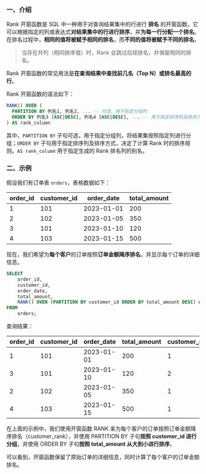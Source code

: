 ### 一、介绍

Rank 开窗函数是 SQL 中一种用于对查询结果集中的行进行 **排名** 的开窗函数。它可以根据指定的列或表达式**对结果集中的行进行排序**，并**为每一行分配一个排名**。在排名过程中，**相同的值将被赋予相同的排名**，而**不同的值将被赋予不同的排名**。

> 当存在并列（相同排序值）时，Rank 会跳过后续排名，并保留相同的排名。

Rank 开窗函数的常见用法是**在查询结果中查找前几名（Top N）或排名最高的行**。

Rank 开窗函数的语法如下：

```sql
RANK() OVER (
  PARTITION BY 列名1, 列名2, ... -- 可选，用于指定分组列
  ORDER BY 列名3 [ASC|DESC], 列名4 [ASC|DESC], ... -- 用于指定排序列及排序方式
) AS rank_column
```

其中，`PARTITION BY` 子句可选，用于指定分组列，将结果集按照指定列进行分组；`ORDER BY` 子句用于指定排序列及排序方式，决定了计算 Rank 时的排序规则。`AS rank_column` 用于指定生成的 Rank 排名列的别名。

### 二、示例

假设我们有订单表 `orders`，表格数据如下：

| order_id | customer_id | order_date | total_amount |
| -------- | ----------- | ---------- | ------------ |
| 1        | 101         | 2023-01-01 | 200          |
| 2        | 102         | 2023-01-05 | 350          |
| 3        | 101         | 2023-01-10 | 120          |
| 4        | 103         | 2023-01-15 | 500          |

现在，我们希望为**每个客户**的订单按照**订单金额降序排名**，并显示每个订单的详细信息。

```sql
SELECT 
    order_id, 
    customer_id, 
    order_date, 
    total_amount,
    RANK() OVER (PARTITION BY customer_id ORDER BY total_amount DESC) AS customer_rank
FROM
    orders;
```

查询结果：

| order_id | customer_id | order_date | total_amount | customer_rank |
| -------- | ----------- | ---------- | ------------ | ------------- |
| 1        | 101         | 2023-01-01 | 200          | 1             |
| 3        | 101         | 2023-01-10 | 120          | 2             |
| 2        | 102         | 2023-01-05 | 350          | 1             |
| 4        | 103         | 2023-01-15 | 500          | 1             |

在上面的示例中，我们使用开窗函数 RANK 来为每个客户的订单按照订单金额降序排名（customer_rank），并使用  PARTITION BY 子句**按照 customer_id 进行分组**，并使用 ORDER BY 子句**按照 total_amount  从大到小进行排序**。

可以看到，开窗函数保留了原始订单的详细信息，同时计算了每个客户的订单金额排名。
